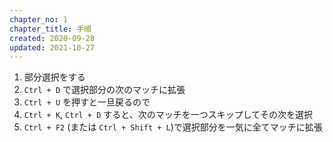 ```yaml
---
chapter_no: 1
chapter_title: 手順
created: 2020-09-28
updated: 2021-10-27
---
```

1. 部分選択をする
1. `Ctrl + D` で選択部分の次のマッチに拡張
1. `Ctrl + U` を押すと一旦戻るので
1. `Ctrl + K`, `Ctrl + D` すると、次のマッチを一つスキップしてその次を選択
1. `Ctrl + F2` (または `Ctrl + Shift + L`)で選択部分を一気に全てマッチに拡張
